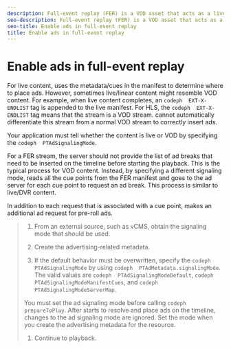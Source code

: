 ```yaml
---
description: Full-event replay (FER) is a VOD asset that acts as a live/DVR asset, so your application must take steps to ensure that ads are placed correctly.
seo-description: Full-event replay (FER) is a VOD asset that acts as a live/DVR asset, so your application must take steps to ensure that ads are placed correctly.
seo-title: Enable ads in full-event replay
title: Enable ads in full-event replay
---
```


# Enable ads in full-event replay

For live content,  uses the metadata/cues in the manifest to determine where to place ads. However, sometimes live/linear content might resemble VOD content. For example, when live content completes, an `codeph  EXT-X-ENDLIST` tag is appended to the live manifest. For HLS, the `codeph  EXT-X-ENDLIST` tag means that the stream is a VOD stream.  cannot automatically differentiate this stream from a normal VOD stream to correctly insert ads.

Your application must tell  whether the content is live or VOD by specifying the `codeph  PTAdSignalingMode`.

For a FER stream, the  server should not provide the list of ad breaks that need to be inserted on the timeline before starting the playback. This is the typical process for VOD content. Instead, by specifying a different signaling mode,  reads all the cue points from the FER manifest and goes to the ad server for each cue point to request an ad break. This process is similar to live/DVR content.

In addition to each request that is associated with a cue point,  makes an additional ad request for pre-roll ads.

>1. From an external source, such as vCMS, obtain the signaling mode that should be used.
>   
>1. Create the advertising-related metadata.
>   
>1. If the default behavior must be overwritten, specify the `codeph  PTAdSignalingMode` by using `codeph  PTAdMetadata.signalingMode`.
>   The valid values are `codeph  PTAdSignalingModeDefault`, `codeph  PTAdSignalingModeManifestCues`, and `codeph  PTAdSignalingModeServerMap`.
>   
>   You must set the ad signaling mode before calling `codeph  prepareToPlay`. After  starts to resolve and place ads on the timeline, changes to the ad signaling mode are ignored. Set the mode when you create the advertising metadata for the resource.
>   
>   
>   
>1. Continue to playback.
>   
>   
